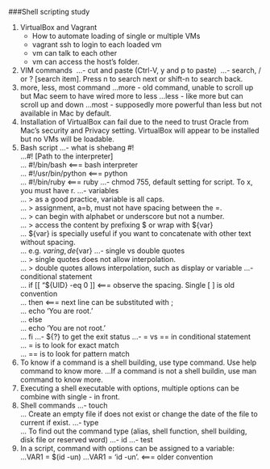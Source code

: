 ###Shell scripting study

1. VirtualBox and Vagrant 
   - How to automate loading of single or multiple VMs 
   - vagrant ssh to login to each loaded vm 
   - vm can talk to each other 
   - vm can access the host’s folder.
2. VIM commands 
...- cut and paste (Ctrl-V, y and p to paste) 
...- search, / or ? [search item]. Press n to search next or shift-n to search back.
3. more, less, most command
...more - old command, unable to scroll up but Mac seem to have wired more to less
...less - like more but can scroll up and down
...most - supposedly more powerful than less but not available in Mac by default.
4. Installation of VirtualBox can fail due to the need to trust Oracle from Mac’s security and Privacy setting. VirtualBox will appear to be installed but no VMs will be loadable.
5. Bash script
...- what is shebang #!  
...#! [Path to the interpreter]  
...  #!/bin/bash            <=== bash interpreter  
...  #!/usr/bin/python      <=== python  
...  #!/bin/ruby            <=== ruby
...- chmod 755, default setting for script. To x, you must have r.
...- variables  
...  > as a good practice, variable is all caps.   
...  > assignment, a=b, must not have spacing between the =.  
...  > can begin with alphabet or underscore but not a number.  
...  > access the content by prefixing $ or wrap with ${var}     
...    ${var} is specially useful if you want to concatenate with other text without spacing.            
...    e.g. ${var}ing, de${var}
...- single vs double quotes  
...  > single quotes does not allow interpolation.   
...  > double quotes allows interpolation, such as display or variable
...- conditional statement   
...  if [[ “${UID} -eq 0 ]]                <=== observe the spacing. Single [ ] is old convention   
...     then                               <=== next line can be substituted with ;       
...        echo ‘You are root.’   
...     else      
...        echo ‘You are not root.’   
...  fi
...- ${?} to get the exit status
...- = vs == in conditional statement   
...  = is to look for exact match   
...  == is to look for pattern match
6. To know if a command is a shell building, use type command. Use help command to know more.
...If a command is not a shell buildin, use man command to know more.
7. Executing a shell executable with options, multiple options can be combine with single - in front.
8. Shell commands
...- touch  
...  Create an empty file if does not exist or change the date of the file to current if exist.
...- type   
...  To find out the command type (alias, shell function, shell building, disk file or reserved word)
...- id
...- test  
9. In a script, command with options can be assigned to a variable:    
...VAR1 = $(id -un)
...VAR1 = ‘id -un’.      <=== older convention 
